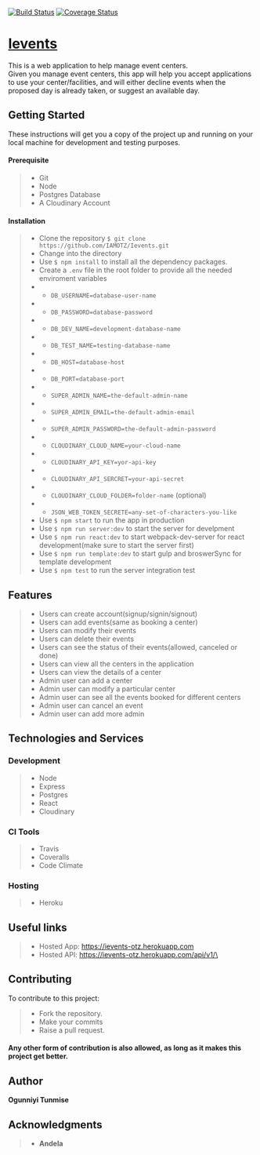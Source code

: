 [![Build Status](https://travis-ci.org/IAMOTZ/Ievents.svg?branch=develop)](https://travis-ci.org/IAMOTZ/Ievents)
[![Coverage Status](https://coveralls.io/repos/github/IAMOTZ/Ievents/badge.svg?branch=develop)](https://coveralls.io/github/IAMOTZ/Ievents)  
# [Ievents](https://ievents-otz.herokuapp.com)
This is a web application to help manage event centers.  
Given you manage event centers, this app will help you accept applications to use your center/facilities, and will either decline events when the proposed day is already taken, or suggest an available day.  

## Getting Started

These instructions will get you a copy of the project up and running on your local machine for development and testing purposes.

#### Prerequisite
>- Git
>- Node
>- Postgres Database
>- A Cloudinary Account

#### Installation
>- Clone the repository `$ git clone https://github.com/IAMOTZ/Ievents.git`
>- Change into the directory 
>- Use `$ npm install` to install all the dependency packages.
> - Create a `.env` file in the root folder to provide all the needed enviroment variables 
> - - `DB_USERNAME=database-user-name`
> - - `DB_PASSWORD=database-password`
> - - `DB_DEV_NAME=development-database-name`
> - - `DB_TEST_NAME=testing-database-name`
> - - `DB_HOST=database-host`
> - - `DB_PORT=database-port`
> - - `SUPER_ADMIN_NAME=the-default-admin-name`
> - - `SUPER_ADMIN_EMAIL=the-default-admin-email`
> - - `SUPER_ADMIN_PASSWORD=the-default-admin-password`
> - - `CLOUDINARY_CLOUD_NAME=your-cloud-name`
> - - `CLOUDINARY_API_KEY=yor-api-key`
> - - `CLOUDINARY_API_SERCRET=your-api-secret`
> - - `CLOUDINARY_CLOUD_FOLDER=folder-name` (optional)
> - - `JSON_WEB_TOKEN_SECRETE=any-set-of-characters-you-like`
> - Use `$ npm start` to run the app in production
> - Use `$ npm run server:dev` to start the server for develpment
> - Use `$ npm run react:dev` to start webpack-dev-server for react development(make sure to start the server first)
> - Use `$ npm run template:dev` to start gulp and broswerSync for template development
> - Use `$ npm test` to run the server integration test


## Features
> - Users can create account(signup/signin/signout)
> - Users can add events(same as booking a center)
> - Users can modify their events
> - Users can delete their events
> - Users can see the status of their events(allowed, canceled or done)
> - Users can view all the centers in the application 
> - Users can view the details of a center
> - Admin user can add a center
> - Admin user can modify a particular center
> - Admin user can see all the events booked for different centers
> - Admin user can cancel an event
> - Admin user can add more admin

## Technologies and Services

### Development
> - Node
> - Express
> - Postgres
> - React
> - Cloudinary
### CI Tools
> - Travis
> - Coveralls
> - Code Climate
### Hosting
> - Heroku

## Useful links

> - Hosted App: https://ievents-otz.herokuapp.com
> - Hosted API: https://ievents-otz.herokuapp.com/api/v1/\<endpoint>


## Contributing

To contribute to this project:
>- Fork the repository.
>- Make your commits
>- Raise a pull request.  

#### Any other form of contribution is also allowed, as long as it makes this project get better.

## Author

**Ogunniyi Tunmise** 

## Acknowledgments

>- **Andela** 
